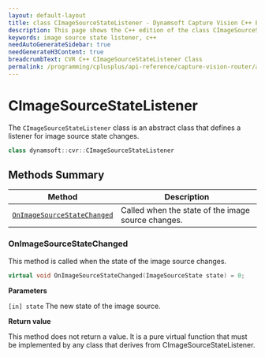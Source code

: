 ```yaml
---
layout: default-layout
title: class CImageSourceStateListener - Dynamsoft Capture Vision C++ Edition API Reference
description: This page shows the C++ edition of the class CImageSourceStateListener in Dynamsoft Capture Vision Router Module.
keywords: image source state listener, c++
needAutoGenerateSidebar: true
needGenerateH3Content: true
breadcrumbText: CVR C++ CImageSourceStateListener Class
permalink: /programming/cplusplus/api-reference/capture-vision-router/auxiliary-classes/image-source-state-listener.html
---
```


# CImageSourceStateListener

The `CImageSourceStateListener` class is an abstract class that defines a listener for image source state changes.

```cpp
class dynamsoft::cvr::CImageSourceStateListener 
```

## Methods Summary

| Method                                                    | Description                                        |
| --------------------------------------------------------- | -------------------------------------------------- |
| [`OnImageSourceStateChanged`](#onimagesourcestatechanged) | Called when the state of the image source changes. |

### OnImageSourceStateChanged

This method is called when the state of the image source changes.

```cpp
virtual void OnImageSourceStateChanged(ImageSourceState state) = 0;
```

**Parameters**

`[in] state` The new state of the image source.

**Return value**

This method does not return a value. It is a pure virtual function that must be implemented by any class that derives from CImageSourceStateListener.